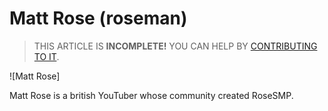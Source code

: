 # Matt Rose (roseman)

> THIS ARTICLE IS **INCOMPLETE!** YOU CAN HELP BY [CONTRIBUTING TO IT](meta/contributing).

![Matt Rose]

Matt Rose is a british YouTuber whose community created RoseSMP. 
